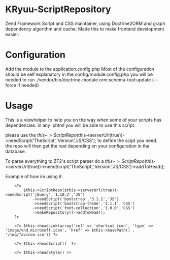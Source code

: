 KRyuu-ScriptRepository
======================

Zend Framework Script and CSS maintainer, using Doctrine2ORM and graph dependency algorithm and cache. Made this to make frontend development easier.

Configuration
======================

Add the module to the application.config.php
Most of the configuration should be self explanatory in the config/module.config.php
you will be needed to run ./vendor/bin/doctrine-module orm:schema-tool:update (--force if needed)

Usage
======================

This is a viewhelper to help you on the way when some of your scripts has dependencies.
in any .phtml you will be able to use this script.

please use the $this->ScriptRepo($this->serverUrl(true))->needScript('TheScript','Version','JS/CSS'); to define the scipt you need. the repo will then get the rest depending on your configuration in the database.

To parse everything to ZF2's script parser do a $this->ScriptRepo($this->serverUrl(true))->needScript('TheScript','Version','JS/CSS')->addToHead();

Example of how im using it:

        <?= 
            $this->ScriptRepo($this->serverUrl(true))->needScript('jQuery','1.10.2','JS')
                ->needScript('bootstrap','3.1.1','JS')
                ->needScript('bootstrap-theme','3.1.1','CSS')
                ->needScript('font-collection','1.0.0','CSS')
                ->makeRepository()->addToHead(); 
        ?>

        <?= $this->headLink(array('rel' => 'shortcut icon', 'type' => 'image/vnd.microsoft.icon', 'href' => $this->basePath() . '/img/favicon.ico')) ?>
        
        <?= $this->headScript()  ?>	
        
        <?= $this->headStyle() ?>  

